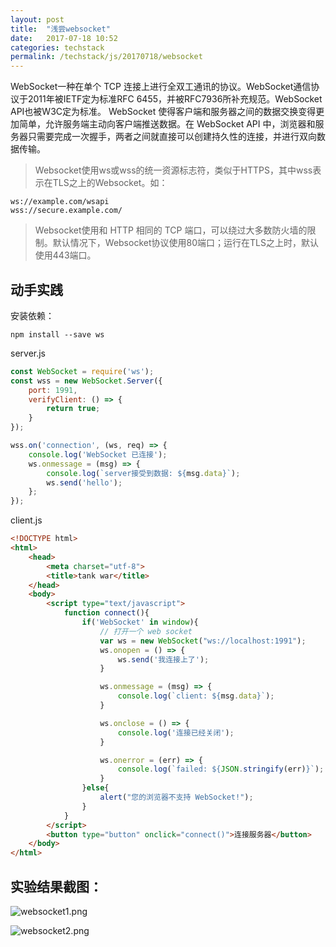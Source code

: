 ```yaml
---
layout: post
title:  "浅尝websocket"
date:   2017-07-18 10:52
categories: techstack
permalink: /techstack/js/20170718/websocket
---
```


WebSocket一种在单个 TCP 连接上进行全双工通讯的协议。WebSocket通信协议于2011年被IETF定为标准RFC 6455，并被RFC7936所补充规范。WebSocket API也被W3C定为标准。
WebSocket 使得客户端和服务器之间的数据交换变得更加简单，允许服务端主动向客户端推送数据。在 WebSocket API 中，浏览器和服务器只需要完成一次握手，两者之间就直接可以创建持久性的连接，并进行双向数据传输。

> Websocket使用ws或wss的统一资源标志符，类似于HTTPS，其中wss表示在TLS之上的Websocket。如：

    ws://example.com/wsapi
    wss://secure.example.com/

> Websocket使用和 HTTP 相同的 TCP 端口，可以绕过大多数防火墙的限制。默认情况下，Websocket协议使用80端口；运行在TLS之上时，默认使用443端口。

## 动手实践

安装依赖：

    npm install --save ws

server.js

```js
const WebSocket = require('ws');
const wss = new WebSocket.Server({
    port: 1991,
    verifyClient: () => {
        return true;
    }
});

wss.on('connection', (ws, req) => {
    console.log('WebSocket 已连接');
    ws.onmessage = (msg) => {
        console.log(`server接受到数据: ${msg.data}`);
        ws.send('hello');
    };
});
```

client.js

```html
<!DOCTYPE html>
<html>
    <head>
        <meta charset="utf-8">
        <title>tank war</title>
    </head>
    <body>
        <script type="text/javascript">
            function connect(){
                if('WebSocket' in window){
                    // 打开一个 web socket
                    var ws = new WebSocket("ws://localhost:1991");
                    ws.onopen = () => {
                        ws.send('我连接上了');
                    }

                    ws.onmessage = (msg) => {
                        console.log(`client: ${msg.data}`);
                    }

                    ws.onclose = () => {
                        console.log('连接已经关闭');
                    }

                    ws.onerror = (err) => {
                        console.log(`failed: ${JSON.stringify(err)}`);
                    }
                }else{
                    alert("您的浏览器不支持 WebSocket!");
                }
            }
        </script>
        <button type="button" onclick="connect()">连接服务器</button>
    </body>
</html>
```

## 实验结果截图：

![websocket1.png](https://i.loli.net/2017/07/18/596d7660353b7.png)

![websocket2.png](https://i.loli.net/2017/07/18/596d766034939.png)
